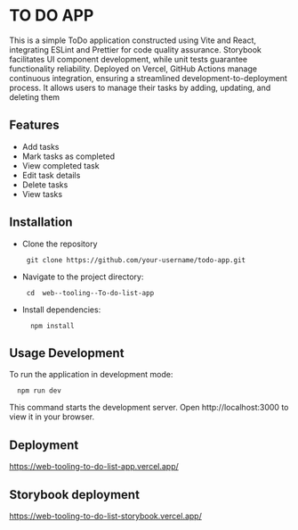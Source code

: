# TO DO APP

This is a simple ToDo application constructed using Vite and React, integrating ESLint and Prettier for code quality assurance. Storybook facilitates UI component development, while unit tests guarantee functionality reliability. Deployed on Vercel, GitHub Actions manage continuous integration, ensuring a streamlined development-to-deployment process. It allows users to manage their tasks by adding, updating, and deleting them

## Features

- Add tasks
- Mark tasks as completed
- View completed task
- Edit task details
- Delete tasks
- View tasks

## Installation

- Clone the repository
  ```
   git clone https://github.com/your-username/todo-app.git
   ```
- Navigate to the project directory:
   ```
    cd  web--tooling--To-do-list-app

   ```
- Install dependencies:
   ```
     npm install
   ```
## Usage Development
  To run the application in development mode:

      npm run dev
  This command starts the development server. Open http://localhost:3000 to view it in your browser.
## Deployment
   https://web-tooling-to-do-list-app.vercel.app/
## Storybook deployment
  https://web-tooling-to-do-list-storybook.vercel.app/
    

